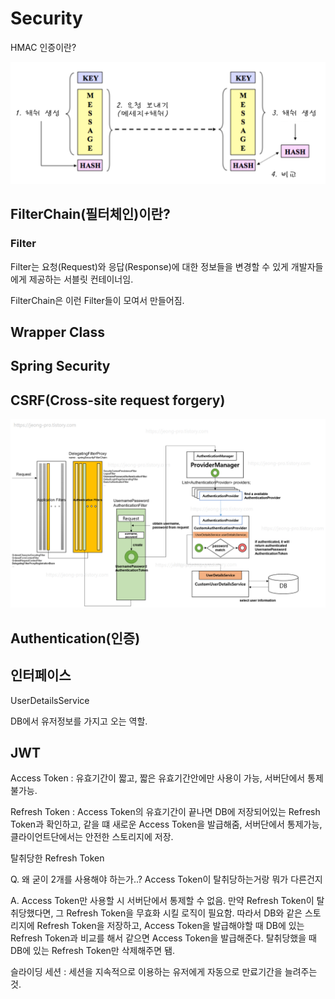 # Security

HMAC 인증이란?

![image-20201208201316339](.\image\image-20201208201316339.png)

## FilterChain(필터체인)이란?

### Filter

Filter는 요청(Request)와 응답(Response)에 대한 정보들을 변경할 수 있게 개발자들에게 제공하는 서블릿 컨테이너임.

FilterChain은 이런 Filter들이 모여서 만들어짐.

## Wrapper Class

## Spring Security

## CSRF(Cross-site request forgery)

![image-20201208201338366](.\image\image-20201208201338366.png)

## Authentication(인증)

## 인터페이스

UserDetailsService

DB에서 유저정보를 가지고 오는 역할.

## JWT

Access Token : 유효기간이 짧고, 짧은 유효기간안에만 사용이 가능, 서버단에서 통제 불가능.

Refresh Token : Access Token의 유효기간이 끝나면 DB에 저장되어있는 Refresh Token과 확인하고, 같을 떄 새로운 Access Token을 발급해줌, 서버단에서 통제가능, 클라이언트단에서는 안전한 스토리지에 저장.

탈취당한 Refresh Token

Q. 왜 굳이 2개를 사용해야 하는가..? Access Token이 탈취당하는거랑 뭐가 다른건지

A. Access Token만 사용할 시 서버단에서 통제할 수 없음. 만약 Refresh Token이 탈취당했다면, 그 Refresh Token을 무효화 시킬 로직이 필요함. 따라서 DB와 같은 스토리지에 Refresh Token을 저장하고, Access Token을 발급해야할 때 DB에 있는 Refresh Token과 비교를 해서 같으면 Access Token을 발급해준다. 탈취당했을 때 DB에 있는 Refresh Token만 삭제해주면 됌.

슬라이딩 세션  : 세션을 지속적으로 이용하는 유저에게 자동으로 만료기간을 늘려주는 것.